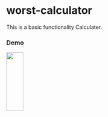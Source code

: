 # worst-calculator

This is a basic functionality Calculater.

### Demo

<img src='https://user-images.githubusercontent.com/66918899/85894760-040be800-b813-11ea-91ec-5a376ccf7761.gif' height='20%' width='30%'/>
  
